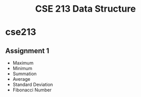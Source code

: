 <h1 align="center">
  CSE 213 Data Structure 
</h1>

# cse213
## Assignment 1
* Maximum 
* Minimum
* Summation
* Average
* Standard Deviation
* Fibonacci Number
